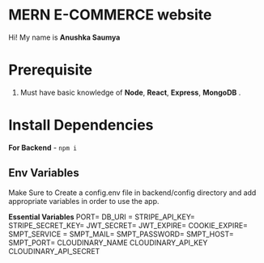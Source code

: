 # MERN E-COMMERCE website 

Hi! My name is **Anushka Saumya**

# Prerequisite

1.  Must have basic knowledge of **Node**, **React**, **Express**, **MongoDB** .

# Install Dependencies

**For Backend** - `npm i`

## Env Variables

Make Sure to Create a config.env file in backend/config directory and add appropriate variables in order to use the app.

**Essential Variables**
PORT=
DB_URI =
STRIPE_API_KEY=
STRIPE_SECRET_KEY=
JWT_SECRET=
JWT_EXPIRE=
COOKIE_EXPIRE=
SMPT_SERVICE =
SMPT_MAIL=
SMPT_PASSWORD=
SMPT_HOST=
SMPT_PORT=
CLOUDINARY_NAME
CLOUDINARY_API_KEY
CLOUDINARY_API_SECRET

